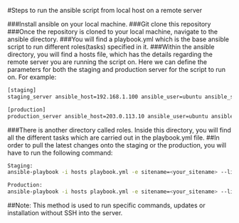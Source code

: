 #Steps to run the ansible script from local host on a remote server

###Install ansible on your local machine.
###Git clone this repository
###Once the repository is cloned to your local machine, navigate to the ansible directory.
###You will find a playbook.yml which is the base ansible script to run different roles(tasks) specified in it.
###Within the ansible directory, you will find a hosts file, which has the details regarding the remote server you are running the script on. Here we can define the parameters for both the staging and production server for the script to run on. For example:
```sh
[staging]
staging_server ansible_host=192.168.1.100 ansible_user=ubuntu ansible_ssh_private_key_file=~/.ssh/id_rsa

[production]
production_server ansible_host=203.0.113.10 ansible_user=ubuntu ansible_ssh_private_key_file=~/.ssh/id_rsa
```

###There is another directory called roles. Inside this directory, you will find all the different tasks which are carried out in the playbook.yml file.
##In order to pull the latest changes onto the staging or the production, you will have to run the following command:

```sh
Staging:
ansible-playbook -i hosts playbook.yml -e sitename=<your_sitename> --limit staging

Production:
ansible-playbook -i hosts playbook.yml -e sitename=<your_sitename> --limit production
```

##Note: This method is used to run specific commands, updates or installation without SSH into the server.
